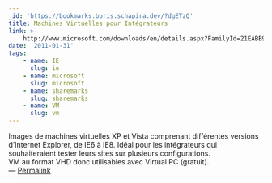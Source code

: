 ```yaml
---
_id: 'https://bookmarks.boris.schapira.dev/?dgETzQ'
title: Machines Virtuelles pour Intégrateurs
link: >-
    http://www.microsoft.com/downloads/en/details.aspx?FamilyId=21EABB90-958F-4B64-B5F1-73D0A413C8EF&displaylang=en
date: '2011-01-31'
tags:
    - name: IE
      slug: ie
    - name: microsoft
      slug: microsoft
    - name: sharemarks
      slug: sharemarks
    - name: VM
      slug: vm
---
```


Images de machines virtuelles XP et Vista comprenant différentes versions
d’Internet Explorer, de IE6 à IE8. Idéal pour les intégrateurs qui
souhaiteraient tester leurs sites sur plusieurs configurations.<br /> VM au
format VHD donc utilisables avec Virtual PC (gratuit). <br>&#8212;
<a href="https://bookmarks.boris.schapira.dev/?dgETzQ" title="Permalink">Permalink</a>
